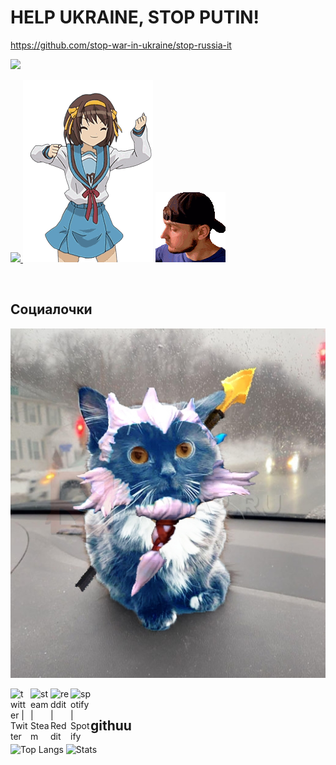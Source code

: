 
# HELP UKRAINE, STOP PUTIN!
https://github.com/stop-war-in-ukraine/stop-russia-it

![](https://github.com/KatanaMajesty/KatanaMajesty/blob/main/not-a-war.gif)

<p align="left">
  <a target="_blank" href="https://spotify-github-profile.vercel.app/api/view?uid=kfsqtwi0g2zj5q1e4r1rvz9l4&redirect=true">
    <img src="https://spotify-github-profile.vercel.app/api/view?uid=kfsqtwi0g2zj5q1e4r1rvz9l4&cover_image=true&theme=default">
  </a>
  <img src="https://github.com/KatanaMajesty/KatanaMajesty/blob/main/haruha_sudzu_slam.gif">
  <img src="https://github.com/KatanaMajesty/KatanaMajesty/blob/main/asket_abaldet.gif">
</p>

</br>

## Социалочки
![](https://github.com/KatanaMajesty/KatanaMajesty/blob/main/нечмоня.jpg)

[<img align="left" alt="twitter | Twitter" width="32px" src="https://camo.githubusercontent.com/35b0b8bfbd8840f35607fb56ad0a139047fd5d6e09ceb060c5c6f0a5abd1044c/68747470733a2f2f6564656e742e6769746875622e696f2f537570657254696e7949636f6e732f696d616765732f7376672f747769747465722e737667" />][twitter]
[<img align="left" alt="steam | Steam" width="32px" src="https://camo.githubusercontent.com/2e51cfa2846afbace22819d8c7dd9afad50d0a414ad1d7d30e811952706f548d/68747470733a2f2f6564656e742e6769746875622e696f2f537570657254696e7949636f6e732f696d616765732f7376672f737465616d2e737667" />][steam]
[<img align="left" alt="reddit | Reddit" width="32px" src="https://camo.githubusercontent.com/521640dc2dba501cde1805c0a42cecf5ccf7fc1378f542fe9fda756fb36add25/68747470733a2f2f6564656e742e6769746875622e696f2f537570657254696e7949636f6e732f696d616765732f7376672f7265646469742e737667" />][reddit]
[<img align="left" alt="spotify | Spotify" width="32px" src="https://camo.githubusercontent.com/15d4e1b8bf3ed25b7131cc93f248f86cc42deaf9e19fdb61aa1ba3b46e0400a5/68747470733a2f2f6564656e742e6769746875622e696f2f537570657254696e7949636f6e732f696d616765732f7376672f73706f746966792e737667" />][spotify]

[twitter]: https://www.twitter.com/katanamajesty
[steam]: https://steamcommunity.com/id/katanamajesty/
[reddit]: https://www.reddit.com/user/KatanaMajesty
[spotify]: https://open.spotify.com/user/kfsqtwi0g2zj5q1e4r1rvz9l4
</br>
## githuu
![Top Langs](https://github-readme-stats.vercel.app/api/top-langs/?username=KatanaMajesty&theme=dracula&locale=ru)
![Stats](https://github-readme-stats.vercel.app/api?username=KatanaMajesty&count_private=true&show_icons=true&theme=dracula&locale=ru)
